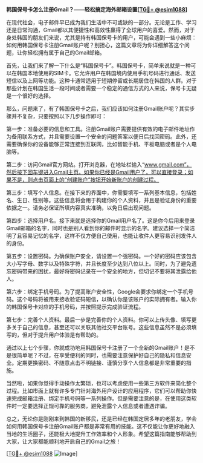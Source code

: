 **韩国保号卡怎么注册Gmail？——轻松搞定海外邮箱设置[[TG💪+ @esim1088](https://t.me/s/esim1088)]**

在现代社会，电子邮件早已成为我们生活中不可或缺的一部分。无论是工作、学习还是日常沟通，Gmail都以其便捷性和高效性赢得了全球用户的喜爱。然而，对于身处韩国的朋友们来说，尤其是持有韩国保号卡的用户，可能会遇到一些小麻烦：如何用韩国保号卡注册Gmail账户呢？别担心，这篇文章将为你详细解答这个问题，让你轻松拥有属于自己的Gmail邮箱。

首先，让我们来了解一下什么是“韩国保号卡”。韩国保号卡，简单来说就是一种可以在韩国本地使用的SIM卡。它允许用户在韩国境内使用手机号码进行通话、发送短信以及上网等功能。这种卡通常适用于短期停留或长期居住在韩国的人群。对于那些计划在韩国生活一段时间或者需要一个稳定的通信方式的人来说，保号卡无疑是一个很好的选择。

那么，问题来了，有了韩国保号卡之后，我们应该如何注册Gmail账户呢？其实步骤并不复杂，只要按照以下几步操作即可：

第一步：准备必要的信息和工具。注册Gmail账户需要提供有效的电子邮件地址作为备用联系方式，并且需要设置一个安全的问题答案以便日后找回密码。此外，还需要确保你的设备能够正常连接到互联网，比如智能手机、平板电脑或者是个人电脑等。

第二步：访问Gmail官方网站。打开浏览器，在地址栏输入“www.gmail.com”，然后按下回车键进入Gmail主页。如果你已经是Gmail用户了，可以直接登录；如果不是，则点击页面上的“创建账户”按钮开始新账户的创建过程。

第三步：填写个人信息。在接下来的界面中，你需要填写一系列基本信息，包括姓名、生日、性别等。这些信息将会用于构建你的个人资料，并且是验证身份的重要依据之一。请务必保证所填内容真实准确，以免日后出现问题。

第四步：选择用户名。接下来就是选择你的Gmail用户名了。这是你今后用来登录Gmail邮箱的名字，同时也是别人看到你的邮件时显示的名字。建议选择一个简洁明了且容易记忆的名字，这样不仅方便自己使用，也能让收件人更容易识别发件人的身份。

第五步：设置密码。为确保账户安全，请设置一个强密码。一个好的密码应该包含大小写字母、数字以及特殊字符，并且长度至少达到八位以上。同时，为了避免遗忘密码带来的困扰，最好将密码记录在一个安全的地方，但切记不要将其泄露给他人。

第六步：绑定手机号码。为了提高账户安全性，Google会要求你绑定一个手机号码。这个号码将被用来接收验证码短信，以确认你是该账户的实际拥有者。输入你的韩国保号卡对应的手机号码，并按照提示完成验证流程。

第七步：完善个人资料。最后一步是完善你的个人资料。你可以上传头像、填写更多关于自己的信息，甚至还可以关联其他社交平台账号。这些信息虽然不是必须填写的，但对于提升用户体验是有帮助的。

通过以上七个步骤，你就成功地用韩国保号卡注册了一个全新的Gmail账户！是不是很简单呢？不过，在享受便利的同时，也需要注意保护好自己的隐私和信息安全。定期更换密码、不随意点击不明链接、谨慎分享个人信息都是非常重要的措施。

当然啦，如果你觉得手动操作太繁琐，也可以考虑使用一些第三方软件来简化整个过程。比如市面上就有许多专门针对海外用户设计的应用程序，它们可以帮助你快速完成邮箱注册、绑定手机号码等一系列操作。但是需要注意的是，在使用这类软件时一定要选择正规可靠的服务商，避免泄露个人信息或者遭遇诈骗。

总之，无论你是刚刚来到韩国的新移民，还是已经在韩国定居多年的老朋友，学会如何用韩国保号卡注册Gmail账户都是非常有用的技能。这不仅能让你更好地融入当地的生活圈子，还能极大地提升工作效率和个人形象。希望这篇指南能够帮助到大家，让大家都能顺利地开启自己的Gmail之旅！

[[TG💪+ @esim1088](https://t.me/s/esim1088) ![Image](https://i.postimg.cc/4NQfJmqS/Snipaste-2025-05-13-00-14-12.png)]